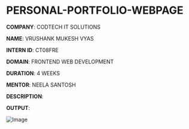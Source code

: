 # PERSONAL-PORTFOLIO-WEBPAGE

**COMPANY**: CODTECH IT SOLUTIONS

**NAME**: VRUSHANK MUKESH VYAS

**INTERN ID**: CT08FRE

**DOMAIN**: FRONTEND WEB DEVELOPMENT

**DURATION**: 4 WEEKS

**MENTOR**: NEELA SANTOSH

**DESCRIPTION**: 

**OUTPUT**:

![Image](https://github.com/user-attachments/assets/8f14951b-f1ce-4d35-9212-1132a752a797)

